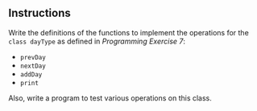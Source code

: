 ## Instructions
Write the definitions of the functions to implement the operations for the `class dayType` as defined in _Programming Exercise 7_: 
* `prevDay`
* `nextDay`
* `addDay`
* `print`

Also, write a program to test various operations on this class. 

